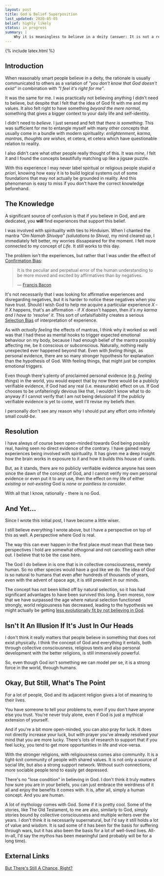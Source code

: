 ```yaml
---
layout: post
title: God & Belief Superposition
last_updated: 2020-05-05
belief: highly likely
status: in progress
summary: |
    Why it is meaningless to believe in a deity (answer: It is not a reliably accurate model of reality!) and how I reached this understanding. Also, paradoxically, how I still believe in god.
---
```

{% include latex.html %}

## Introduction

When reasonably smart people believe in a deity, the rationale is usually communicated to others as a variation of _"you don't know that God doesn't exist"_ in combination with _"I feel it's right for me"_. 

It was the same for me. I was practically not believing anything I didn't need to believe, but despite that I felt that the idea of God fit with me and my values. It also felt right to have something _beyond the mere normal_, something that gives a bigger context to your daily life and self-identity.

I didn't need to _believe_. I just sensed and felt that _there is something_. This was sufficient for me to entangle myself with many other concepts that usually come in a bundle with modern spirituality: _enlightenment_, _karma_, _mantras_, _thoughts are wishes_, et cetera, et cetera which have questionable relation to reality.

I also didn't care what other people really thought of this. It was _mine_, _I_ felt it and I found the concepts beautifully matching up like a jigsaw puzzle. 

With this experience I may never label spiritual or religious people stupid _a priori_, knowing how easy it is to build logical systems out of some foundations that may not actually be grounded in reality. And this phenomenon is easy to miss if you don't have the correct knowledge beforehand.

## The Knowledge

A significant source of confusion is that if you believe in God, and are dedicated, you **will** find experiences that support this belief.

I was involved with spirituality with ties to Hinduism. When I chanted the mantra _"Om Namah Shivaya" (salutations to Shiva)_, my mind cleared up, I immediately felt better, my worries dissapeared for the moment. I felt more connected to my concept of _Life_. It still works to this day.

The problem isn't the experiences, but rather that I was under the effect of [Confirmation Bias](https://en.wikipedia.org/wiki/Confirmation_bias):

> It is the peculiar and perpetual error of the human understanding to be more moved and excited by affirmatives than by negatives. 
>
> &mdash; [Francis Bacon](https://en.wikipedia.org/wiki/Francis_Bacon)

It's not necessarily that I was looking for affirmative experiences and disregarding negatives, but it is harder to notice these negatives when you have trust. Should I wish God to help me acquire a particular experience _X_ - if _X_ happens, that's an affirmation - if _X_ doesn't happen, then _it's my karma and I have to 'resolve' it_. This sort of unfalsifiability creates a serious [Selection Bias](https://en.wikipedia.org/wiki/Selection_bias) of interpretation of experience.

As with _actually feeling_ the effects of mantras, I think why it worked so well was that I had these as mental hooks to trigger expected emotional behaviour on my body, because I had enough belief of the mantra possibly affecting me, be it conscious or subconscious. Naturally, nothing really unexpected ever happened beyond that. Even with _feeling things_, as personal evidence, there are so many stronger hypothesis for explanation than the hypothesis of God. With feeling things, that might just be complex emotional triggers.

Even though there's plenty of proclaimed personal evidence (e.g. _feeling things_) in the world, you would expect that by now there would be a publicly verifiable evidence, if God had any real (i.e. measurable) effect on us. If God chooses to be unfalteringly devious like that, I wouldn't know what to do anyway if I cannot verify that I am not being delusional! If the publicly verifiable evidence is yet to come, well I'll revise my beliefs _then_. 

I personally don't see any reason why I should put any effort onto infinitely small _could-be_.

## Resolution

I have always of course been open-minded towards God being possibly real, having seen no direct evidence of the contrary. I have gained many experiences being involved with spirituality. It has given me a deep insight how the brain works in exposure to it and how it builds this house of cards.

But, as it stands, there are no publicly verifiable evidence anyone has seen since the dawn of the concept of God, and I cannot verify my own personal evidence or even put it to any use, then the effect on my life of either _existing_ or _not-existing_ God is _none_ or _pointless to consider_.

With all that I know, rationally - there is no God.

## And Yet...

Since I wrote this initial post, I have become a little wiser. 

I still believe everything I wrote above, but I have a perspective on top of this as well. A perspective where God is real.

The way this can ever happen in the first place must mean that these two perspectives I hold are somewhat othogonal and not cancelling each other out. I believe that to be the case here.

The God I do believe in is one that is in collective consciousness, merely human. So no other species would have a god like we do. The idea of God is so natural to humans that even after hundreds of thousands of years, even with the advent of space age, it is still prevalent in our minds. 

The concept has not been killed off by natural selection, so it has had significant advantages to have been survived this long. Even moreso, now that we have surpassed the age where natural selection functioned strongly, world relgiousness has decreased, leading to the hypothesis we might actually be getting [less evolutionally fit by not believing in God](https://www.newsweek.com/atheism-intelligence-religion-evolution-instinct-natural-selection-610982).


## Isn't It An Illusion If It's Just In Our Heads

I don't think it really matters that people believe in something that does not exist physically. I think the concept of God and everything it entails, both through collective consciousness, religious texts and also personal development with the better religions, is still immensively powerful. 

So, even though God isn't something we can model per se, it is a strong force in the world, through humans.

## Okay, But Still, What's The Point

For a lot of people, God and its adjacent religion gives a lot of meaning to their lives. 

You have someone to tell your problems to, even if you don't have anyone else you trust. You're never truly alone, even if God is just a mythical extension of yourself.

And if you're a bit more open-minded, you can also pray for luck. It does not directly increase your luck, but with prayer you've already resolved your mind that you are more lucky. There's lots of research to support that if you feel lucky, you tend to get more opportunities in life and vice-versa. 

With the stronger religions, with religiousness comes also community. It is a tight-knit community of people with shared values. It is not only a source of social life, but also a strong support network. Without such connections, more sociable people tend to easily get depressed.

There's no "lose condition" in believing in God. I don't think it truly matters how sure you are in your beliefs, you can just embrace the weirdness of it all and enjoy the benefits it comes with. It is, after all, simply a human concept. And you are human.

A lot of mythology comes with God. Some if it is pretty cool. Some of the stories, like The Old Testament, to me are also, similarly to God, simply stories bound by collective consciousness and multiple writers over the years. I don't think it is necessarily supernatural, but I'd say it still holds a lot of value and wisdom. It is sad some of it has been for the basis for suffering through wars, but it has also been the basis for a lot of well-lived lives. All-in-all, I'd say the mythos has been meaningful (and probably will be for a long time). 


## External Links

[But There's Still A Chance, Right?](http://lesswrong.com/lw/ml/but_theres_still_a_chance_right/)




